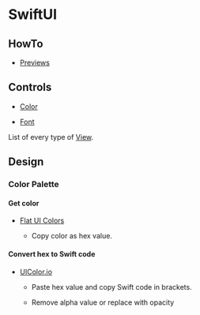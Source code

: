 # SwiftUI

## HowTo
*   [Previews](HowTo/Previews/README.md)

## Controls
*   [Color](Controls/Color/README.md)

*   [Font](Controls/Font/README.md)

List of every type of [View](https://developer.apple.com/documentation/swiftui/view).

## Design
### Color Palette
#### Get color
*   [Flat UI Colors](https://flatuicolors.com)

    *   Copy color as hex value.
    
#### Convert hex to Swift code
*   [UIColor.io](https://www.uicolor.io)
    
    *   Paste hex value and copy Swift code in brackets. 

    *   Remove alpha value or replace with opacity   
